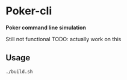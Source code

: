 # Poker-cli
**Poker command line simulation**

Still not functional
TODO: actually work on this

## Usage

``` sh
./build.sh
```
